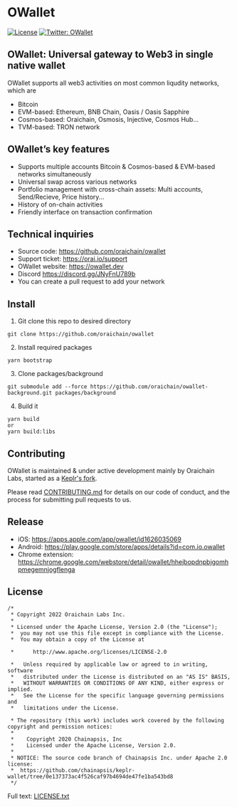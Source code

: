 # OWallet

[![License](https://img.shields.io/badge/License-Apache%202.0-blue.svg)](https://github.com/oraichain/owallet/blob/master/LICENSE.txt)
[![Twitter: OWallet](https://img.shields.io/twitter/follow/owallet_dev.svg?style=social)](https://twitter.com/owallet_dev)

## OWallet: Universal gateway to Web3 in single native wallet
OWallet supports all web3 activities on most common liqudity networks, which are
- Bitcoin
- EVM-based: Ethereum, BNB Chain, Oasis / Oasis Sapphire
- Cosmos-based: Oraichain, Osmosis, Injective, Cosmos Hub...
- TVM-based: TRON network

## OWallet’s key features
- Supports multiple accounts  Bitcoin & Cosmos-based & EVM-based networks simultaneously
- Universal swap across various networks
- Portfolio management with cross-chain assets: Multi accounts, Send/Recieve, Price history...
- History of on-chain activities
- Friendly interface on transaction confirmation

## Technical inquiries
- Source code: https://github.com/oraichain/owallet
- Support ticket: https://orai.io/support
- OWallet website: https://owallet.dev
- Discord https://discord.gg/JNyFnU789b
- You can create a pull request to add your network

## Install
1. Git clone this repo to desired directory

```shell
git clone https://github.com/oraichain/owallet
```

2. Install required packages

```shell
yarn bootstrap
```

3. Clone packages/background

```shell
git submodule add --force https://github.com/oraichain/owallet-background.git packages/background
```

4. Build it

```shell
yarn build
or
yarn build:libs
```

## Contributing
OWallet is maintained & under active development mainly by Oraichain Labs, started as a [Keplr's fork](https://github.com/chainapsis/keplr-wallet/tree/0e137373ac4f526caf97b4694de47fe1ba543bd8).

Please read [CONTRIBUTING.md](CONTRIBUTING.md) for details on our code of conduct, and the process for submitting pull requests to us.

## Release
- iOS: https://apps.apple.com/app/owallet/id1626035069
- Android: https://play.google.com/store/apps/details?id=com.io.owallet
- Chrome extension: https://chrome.google.com/webstore/detail/owallet/hhejbopdnpbjgomhpmegemnjogflenga

## License
```shell
/*
 * Copyright 2022 Oraichain Labs Inc.
 *
 * Licensed under the Apache License, Version 2.0 (the "License");
 *  you may not use this file except in compliance with the License.
 *  You may obtain a copy of the License at

 *      http://www.apache.org/licenses/LICENSE-2.0

 *   Unless required by applicable law or agreed to in writing, software
 *   distributed under the License is distributed on an "AS IS" BASIS,
 *   WITHOUT WARRANTIES OR CONDITIONS OF ANY KIND, either express or implied.
 *   See the License for the specific language governing permissions and
 *   limitations under the License.

 * The repository (this work) includes work covered by the following copyright and permission notices:
 *
 *    Copyright 2020 Chainapsis, Inc
 *    Licensed under the Apache License, Version 2.0.
 *
 * NOTICE: The source code branch of Chainapsis Inc. under Apache 2.0 license:
 *  https://github.com/chainapsis/keplr-wallet/tree/0e137373ac4f526caf97b4694de47fe1ba543bd8
 */
```
Full text: [LICENSE.txt](LICENSE.txt)